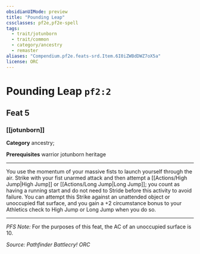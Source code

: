 ```yaml
---
obsidianUIMode: preview
title: "Pounding Leap"
cssclasses: pf2e,pf2e-spell
tags:
  - trait/jotunborn
  - trait/common
  - category/ancestry
  - remaster
aliases: "Compendium.pf2e.feats-srd.Item.6I0iZWBdDWZ7oX5a"
license: ORC
---
```

# Pounding Leap `pf2:2`
## Feat 5
### [[jotunborn]]

**Category** ancestry; 



**Prerequisites** warrior jotunborn heritage
* * *
You use the momentum of your massive fists to launch yourself through the air. Strike with your fist unarmed attack and then attempt a [[Actions/High Jump|High Jump]] or [[Actions/Long Jump|Long Jump]]; you count as having a running start and do not need to Stride before this activity to avoid failure. You can attempt this Strike against an unattended object or unoccupied flat surface, and you gain a +2 circumstance bonus to your Athletics check to High Jump or Long Jump when you do so.

* * *

_PFS Note:_ For the purposes of this feat, the AC of an unoccupied surface is 10.

*Source: Pathfinder Battlecry!*
*ORC*